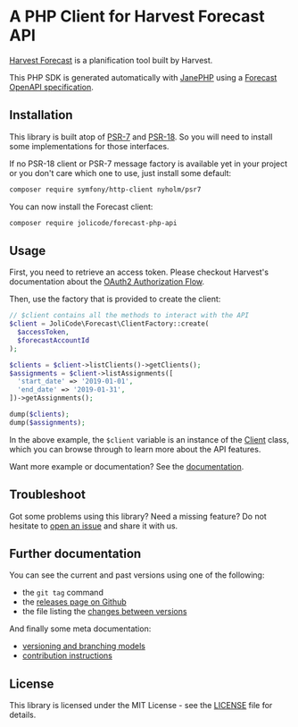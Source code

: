 # A PHP Client for Harvest Forecast API

[Harvest Forecast](https://www.getharvest.com/forecast) is a planification tool built by Harvest.

This PHP SDK is generated automatically with [JanePHP](https://github.com/janephp/janephp) using a [Forecast OpenAPI specification](Resources/forecast-openapi.yaml).


## Installation

This library is built atop of [PSR-7](https://www.php-fig.org/psr/psr-7/) and
[PSR-18](https://www.php-fig.org/psr/psr-18/). So you will need to install some
implementations for those interfaces.

If no PSR-18 client or PSR-7 message factory is available yet in your project
or you don't care which one to use, just install some default:

```bash
composer require symfony/http-client nyholm/psr7
```

You can now install the Forecast client:

```bash
composer require jolicode/forecast-php-api
```

## Usage

First, you need to retrieve an access token. Please checkout Harvest's documentation about the [OAuth2 Authorization Flow](https://help.getharvest.com/api-v2/authentication-api/authentication/authentication/#for-server-side-applications).

Then, use the factory that is provided to create the client:

```php
// $client contains all the methods to interact with the API
$client = JoliCode\Forecast\ClientFactory::create(
  $accessToken,
  $forecastAccountId
);

$clients = $client->listClients()->getClients();
$assignments = $client->listAssignments([
  'start_date' => '2019-01-01',
  'end_date' => '2019-01-31',
])->getAssignments();

dump($clients);
dump($assignments);
```

In the above example, the `$client` variable is an instance of the [Client](./generated/Client.php) class, which you can browse through to learn more about the API features.

Want more example or documentation? See the [documentation](doc/index.md).

## Troubleshoot

Got some problems using this library? Need a missing feature?
Do not hesitate to [open an issue](https://github.com/jolicode/forecast-php-api/issues)
and share it with us.

## Further documentation

You can see the current and past versions using one of the following:

* the `git tag` command
* the [releases page on Github](https://github.com/jolicode/forecast-php-api/releases)
* the file listing the [changes between versions](CHANGELOG.md)

And finally some meta documentation:

* [versioning and branching models](VERSIONING.md)
* [contribution instructions](CONTRIBUTING.md)

## License

This library is licensed under the MIT License - see the [LICENSE](LICENSE.md)
file for details.
